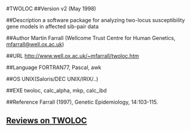 #TWOLOC
##Version
v2 (May 1998)

##Description
a software package for analyzing two-locus susceptibility gene models in affected sib-pair data

##Author
Martin Farrall (Wellcome Trust Centre for Human Genetics, mfarrall@well.ox.ac.uk)

##URL
http://www.well.ox.ac.uk/~mfarrall/twoloc.htm

##Language
FORTRAN77, Pascal, awk

##OS
UNIX(Saloris/DEC UNIX/IRIX/..)

##EXE
twoloc, calc_alpha, mkp, calc_ibd

##Reference
Farrall (1997), Genetic Epidemiology, 14:103-115.


## [Reviews on TWOLOC](https://github.com/gaow/genetic-analysis-software/issues/596)